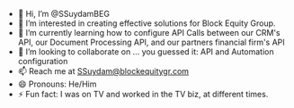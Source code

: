 - 👋 Hi, I’m @SSuydamBEG
- 👀 I’m interested in creating effective solutions for Block Equity Group.
- 🌱 I’m currently learning how to configure API Calls between our CRM's API, our Document Processing API, and our partners financial firm's API
- 💞️ I’m looking to collaborate on ... you guessed it: API and Automation configuration
- 📫 Reach me at SSuydam@blockequitygr.com  
- 😄 Pronouns: He/Him
- ⚡ Fun fact: I was on TV and worked in the TV biz, at different times.

<!---
SSuydamBEG/SSuydamBEG is a ✨ special ✨ repository because its `README.md` (this file) appears on your GitHub profile.
You can click the Preview link to take a look at your changes.
--->
